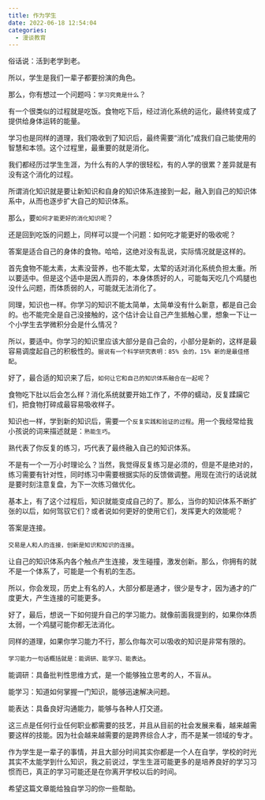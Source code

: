 ```yaml
---
title: 作为学生
date: 2022-06-18 12:54:04
categories:
  - 漫谈教育
---
```


俗话说：活到老学到老。

所以，学生是我们一辈子都要扮演的角色。
<!--more-->
那么，你有想过一个问题吗：`学习究竟是什么`？

有一个很类似的过程就是吃饭。食物吃下后，经过消化系统的运化，最终转变成了提供给身体运转的能量。

学习也是同样的道理，我们吸收到了知识后，最终需要“消化”成我们自己能使用的智慧和本领。这个过程里，最重要的就是消化。

我们都经历过学生生涯，为什么有的人学的很轻松，有的人学的很累？差异就是有没有这个消化的过程。

所谓消化知识就是要让新知识和自身的知识体系连接到一起，融入到自己的知识体系中，从而也逐步扩大自己的知识体系。



那么，要`如何才能更好的消化知识呢`？

还是回到吃饭的问题上，同样可以提一个问题：如何吃才能更好的吸收呢？

答案是适合自己的身体的食物。哈哈，这绝对没有乱说，实际情况就是这样的。

首先食物不能太素，太素没营养，也不能太荤，太荤的话对消化系统负担太重。所以要适中。但是这个适中是因人而异的，本身体质好的人，可能每天吃几个鸡腿也没什么问题，而体质弱的人，可能就无法消化了。

同理，知识也一样。你学习的知识不能太简单，太简单没有什么新意，都是自己会的。也不能完全是自己没接触的，这个估计会让自己产生抵触心里，想象一下让一个小学生去学微积分会是什么情况？

所以，要适中。你学习的知识里应该大部分是自己会的，小部分是新的，这样是最容易调度起自己的积极性的。`据说有一个科学研究表明：85% 会的，15% 新的是最佳搭配`。



好了，最合适的知识来了后，`如何让它和自己的知识体系融合在一起呢`？

食物吃下肚以后会怎么样？消化系统就要开始工作了，不停的蠕动，反复蹂躏它们，把食物打碎成最容易吸收样子。

知识也一样，学到新的知识后，需要一个`反复实践和验证的过程`。用一个我经常给我小孩说的词来描述就是：`熟能生巧`。

熟代表了你反复的练习，巧代表了最终融入自己的知识体系。

不是有一个一万小时理论么？当然，我觉得反复练习是必须的，但是不是绝对的，练习需要有针对性，同时练习中需要根据实际的反馈做调整。用现在流行的话说就是要时刻注意复盘，为下一次练习做优化。



基本上，有了这个过程后，知识就能变成自己的了。那么，当你的知识体系不断扩张的以后，如何驾驭它们？或者说如何更好的使用它们，发挥更大的效能呢？

答案是连接。

`交易是人和人的连接，创新是知识和知识的连接`。

让自己的知识体系内各个触点产生连接，发生碰撞，激发创新。那么，你拥有的就不是一个体系了，可能是一个有机的生态。

所以，你会发现，历史上有名的人，大部分都是通才，很少是专才，因为通才的广度更大，产生连接的可能更多。



好了，最后，想说一下如何提升自己的学习能力。就像前面我提到的，如果你体质太弱，一个鸡腿可能你都无法消化。

同样的道理，如果你学习能力不行，那么你每次可以吸收的知识是非常有限的。

`学习能力一句话概括就是：能调研、能学习、能表达`。

能调研：具备批判性思维方式，是一个能够独立思考的人，不盲从。

能学习：知道如何掌握一门知识，能够迅速解决问题。

能表达：具备良好沟通能力，能够与各种人打交道。

这三点是任何行业任何职业都需要的技艺，并且从目前的社会发展来看，越来越需要这样的技能。因为社会越来越需要的是跨界综合人才，而不是某一领域的专才。



作为学生是一辈子的事情，并且大部分时间其实你都是一个人在自学，学校的时光其实不太能学到什么知识，我之前说过，学生生涯可能更多的是培养良好的学习习惯而已，真正的学习可能还是在你离开学校以后的时间。

希望这篇文章能给独自学习的你一些帮助。
